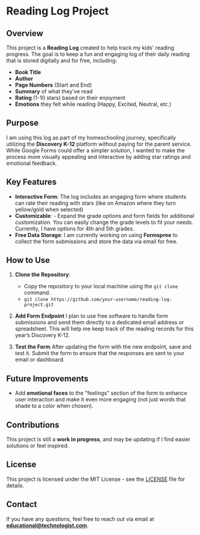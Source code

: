 # Reading Log Project

## Overview

This project is a **Reading Log** created to help track my kids' reading progress. The goal is to keep a fun and engaging log of their daily reading that is stored digitally and for free, including:
- **Book Title**
- **Author**
- **Page Numbers** (Start and End)
- **Summary** of what they've read
- **Rating** (1-10 stars) based on their enjoyment
- **Emotions** they felt while reading (Happy, Excited, Neutral, etc.)

## Purpose

I am using this log as part of my homeschooling journey, specifically utilizing the **Discovery K-12** platform without paying for the parent service. While Google Forms could offer a simpler solution, I wanted to make the process more visually appealing and interactive by adding star ratings and emotional feedback.

## Key Features

- **Interactive Form**: The log includes an engaging form where students can rate their reading with stars (like on Amazon where they turn yellow/gold when selected) 
- **Customizable**: - Expand the grade options and form fields for additional customization. You can easily change the grade levels to fit your needs. Currently, I have options for 4th and 5th grades.
- **Free Data Storage**: I am currently working on using **Formspree** to collect the form submissions and store the data via email for free.

## How to Use

1. **Clone the Repository**:
    - Copy the repository to your local machine using the `git clone` command.
    - `git clone https://github.com/your-username/reading-log-project.git`
      
2. **Add Form Endpoint**
I plan to use free software to handle form submissions and send them directly to a dedicated email address or spreadsheet. This will help me keep track of the reading records for this year’s Discovery K-12.

3. **Test the Form**
After updating the form with the new endpoint, save and test it.
Submit the form to ensure that the responses are sent to your email or dashboard.

## Future Improvements

- Add **emotional faces** to the "feelings" section of the form to enhance user interaction and make it even more engaging (not just words that shade to a color when chosen).


## Contributions

This project is still a **work in progress**, and may be updating if I find easier solutions or feel inspired.

## License

This project is licensed under the MIT License - see the [LICENSE](LICENSE) file for details.

## Contact

If you have any questions, feel free to reach out via email at **educational@technologist.com**.
